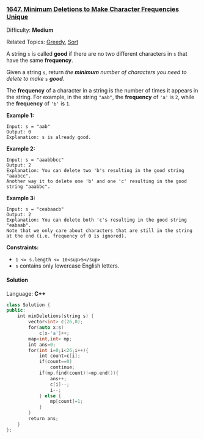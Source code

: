 ### [1647\. Minimum Deletions to Make Character Frequencies Unique](https://leetcode.com/problems/minimum-deletions-to-make-character-frequencies-unique/)

Difficulty: **Medium**

Related Topics: [Greedy](https://leetcode.com/tag/greedy/), [Sort](https://leetcode.com/tag/sort/)

A string `s` is called **good** if there are no two different characters in `s` that have the same **frequency**.

Given a string `s`, return _the **minimum** number of characters you need to delete to make_ `s` _**good**._

The **frequency** of a character in a string is the number of times it appears in the string. For example, in the string `"aab"`, the **frequency** of `'a'` is `2`, while the **frequency** of `'b'` is `1`.

**Example 1:**

```
Input: s = "aab"
Output: 0
Explanation: s is already good.
```

**Example 2:**

```
Input: s = "aaabbbcc"
Output: 2
Explanation: You can delete two 'b's resulting in the good string "aaabcc".
Another way it to delete one 'b' and one 'c' resulting in the good string "aaabbc".
```

**Example 3:**

```
Input: s = "ceabaacb"
Output: 2
Explanation: You can delete both 'c's resulting in the good string "eabaab".
Note that we only care about characters that are still in the string at the end (i.e. frequency of 0 is ignored).
```

**Constraints:**

- `1 <= s.length <= 10<sup>5</sup>`
- `s` contains only lowercase English letters.

#### Solution

Language: **C++**

```c++
class Solution {
public:
    int minDeletions(string s) {
        vector<int> c(26,0);
        for(auto x:s)
            c[x-'a']++;
        map<int,int> mp;
        int ans=0;
        for(int i=0;i<26;i++){
            int count=c[i];
            if(count==0)
                continue;
            if(mp.find(count)!=mp.end()){
                ans++;
                c[i]--;
                i--;
            } else {
                mp[count]=1;
            }
        }
        return ans;  
    }
};
```

